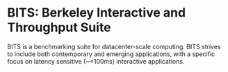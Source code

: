 BITS: Berkeley Interactive and Throughput Suite
====
BITS is a benchmarking suite for datacenter-scale computing. BITS strives to include both
contemporary and emerging applications, with a specific focus on latency sensitive (~<100ms)
interactive applications.